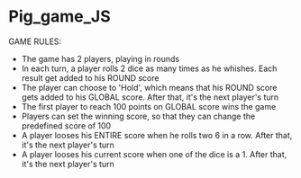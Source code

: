 # Pig_game_JS

GAME RULES:
- The game has 2 players, playing in rounds
- In each turn, a player rolls 2 dice as many times as he whishes. Each result get added to his ROUND score
- The player can choose to 'Hold', which means that his ROUND score gets added to his GLOBAL score. After that, it's the next player's turn
- The first player to reach 100 points on GLOBAL score wins the game
- Players can set the winning score, so that they can change the predefined score of 100
- A player looses his ENTIRE score when he rolls two 6 in a row. After that, it's the next player's turn
- A player looses his current score when one of the dice is a 1. After that, it's the next player's turn
